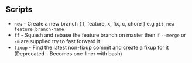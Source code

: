 ## Scripts

* `new` - Create a new branch { f, feature, x, fix, c, chore } e.g `git new feature branch-name`
* `ff` - Squash and rebase the feature branch on master then if `--merge` or `-m` are supplied try to fast forward it
* `fixup` - Find the latest non-fixup commit and create a fixup for it (Deprecated - Becomes one-liner with bash)

